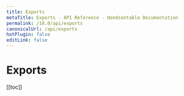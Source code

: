 ```yaml
---
title: Exports
metaTitle: Exports - API Reference - Handsontable Documentation
permalink: /10.0/api/exports
canonicalUrl: /api/exports
hotPlugin: false
editLink: false
---
```


# Exports

[[toc]]

